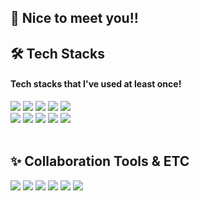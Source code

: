 
## 👋 Nice to meet you!!
  
<div align=left>
  <h2>🛠 Tech Stacks</h2>
  <h4>Tech stacks that I've used at least once!</h4>
</div>
</div>
<div align="left">
  <img src="https://img.shields.io/badge/React-61DAFB?style=plastic&logo=react&logoColor=black">
  <img src="https://img.shields.io/badge/Express-61DAFB?style=plastic&logo=express&logoColor=blue">
  <img src="https://img.shields.io/badge/JavaScript-F7DF1E?style=plastic&logo=javascript&logoColor=black">
  <img src="https://img.shields.io/badge/TypeScript-%23007ACC.svg?style=plastic&logo=typescript&logoColor=white">
  <img src="https://img.shields.io/badge/styled%20components-DB7093?style=plastic&logo=styled%20components&logoColor=white"/>
  <br>
  <img src="https://img.shields.io/badge/Python-3776AB?style=plastic&logo=python&logoColor=white">
  <img src="https://img.shields.io/badge/C-A8B9CC?style=plastic&logo=c&logoColor=white">
  <img src="https://img.shields.io/badge/Storybook-FF4785.svg?style=plastic&logo=Storybook&logoColor=yellow">
  <img src= "https://img.shields.io/badge/MySQL-4479A1.svg?style=plastic&logo=MySQL&logoColor=white">
  <img src="https://img.shields.io/badge/Git-F05032.svg?style=plastic&logo=github&logoColor=black">
  <br>
</div>
<br>
<div align="left">
  <h2>✨ Collaboration Tools & ETC</h2>
  <img src= "https://img.shields.io/badge/Vercel-000000.svg?style=plastic&logo=Vercel&logoColor=white">
  <img src="https://img.shields.io/badge/Notion-000000.svg?style=plastic&logo=Notion&logoColor=yellow"> 
  <img src="https://img.shields.io/badge/Slack-4A154B.svg?style=plastic&logo=Slack&logoColor=blue">
  <img src="https://img.shields.io/badge/Github-181717.svg?style=plastic&logo=github&logoColor=black">
  <img src="https://img.shields.io/badge/Figma-F24E1E.svg?style=plastic&logo=Figma&logoColor=white">
  <img src="https://img.shields.io/badge/Adobe%20XD-FF61F6.svg?style=plastic&logo=Adobe%20XD&logoColor=pink">
</div>
<br>
<div align="left">
</div>

<br>
</div>
